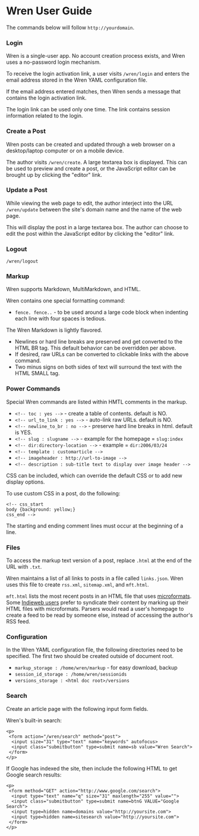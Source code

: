 # Wren User Guide


The commands below will follow `http://yourdomain`.



### Login

Wren is a single-user app. No account creation process exists, and Wren uses a no-password login mechanism. 

To receive the login activation link, a user visits `/wren/login` and enters the email address stored in the Wren YAML configuration file.

If the email address entered matches, then Wren sends a message that contains the login activation link.

The login link can be used only one time. The link contains session information related to the login.



### Create a Post

Wren posts can be created and updated through a web browser on a desktop/laptop computer or on a mobile device. 

The author visits `/wren/create`. A large textarea box is displayed. This can be used to preview and create a post, or the JavaScript editor can be brought up by clicking the "editor" link.



### Update a Post

While viewing the web page to edit, the author interject into the URL `/wren/update` between the site's domain name and the name of the web page.

This will display the post in a large textarea box. The author can choose to edit the post within the JavaScript editor by clicking the "editor" link.



### Logout

`/wren/logout`



### Markup

Wren supports Markdown, MultiMarkdown, and HTML.

Wren contains one special formatting command:

* `fence. fence..` - to be used around a large code block when indenting each line with four spaces is tedious.

The Wren Markdown is lightly flavored.

* Newlines or hard line breaks are preserved and get converted to the HTML BR tag. This default behavior can be overridden per above.
* If desired, raw URLs can be converted to clickable links with the above command.
* Two minus signs on both sides of text will surround the text with the HTML SMALL tag.



### Power Commands

Special Wren commands are listed within HMTL comments in the markup.

* `<!-- toc : yes -->` - create a table of contents. default is NO.
* `<!-- url_to_link : yes -->` - auto-link raw URLs. default is NO. 
* `<!-- newline_to_br : no -->` - preserve hard line breaks in html. default is YES. 
* `<!-- slug : slugname -->` - example for the homepage = `slug:index`
* `<!-- dir:directory-location -->` - example = `dir:2006/03/24`
* `<!-- template : customarticle -->`
* `<!-- imageheader : http://url-to-image -->`
* `<!-- description : sub-title text to display over image header -->`

CSS can be included, which can override the default CSS or to add new display options.

To use custom CSS in a post, do the following:

    <!-- css_start 
    body {background: yellow;}
    css_end --> 

The starting and ending comment lines must occur at the beginning of a line.



### Files

To access the markup text version of a post, replace `.html` at the end of the URL with `.txt`.

Wren maintains a list of all links to posts in a file called `links.json`. Wren uses this file to create `rss.xml`, `sitemap.xml`, and `mft.html`. 

`mft.html` lists the most recent posts in an HTML file that uses [microformats](http://microformats.org/wiki/microformats2). Some [Indieweb users](https://indiewebcamp.com/) prefer to syndicate their content by marking up their HTML files with microformats. Parsers would read a user's homepage to create a feed to be read by someone else, instead of accessing the author's RSS feed.



### Configuration

In the Wren YAML configuration file, the following directories need to be specified. The first two should be created outside of document root.

*  `markup_storage : /home/wren/markup` - for easy download, backup
*  `session_id_storage : /home/wren/sessionids`
*  `versions_storage : <html doc root>/versions`



### Search

Create an article page with the following input form fields.

Wren's built-in search:

    <p>
     <form action="/wren/search" method="post">
      <input size="31" type="text" name="keywords" autofocus>
      <input class="submitbutton" type=submit name=sb value="Wren Search">
     </form>
    </p>


If Google has indexed the site, then include the following HTML to get Google search results:

    <p>
     <form method="GET" action="http://www.google.com/search">
      <input type="text" name="q" size="31" maxlength="255" value="">
      <input class="submitbutton" type=submit name=btnG VALUE="Google Search">
      <input type=hidden name=domains value="http://yoursite.com">
      <input type=hidden name=sitesearch value="http://yoursite.com">
     </form>
    </p>


